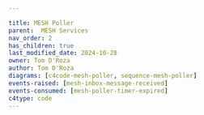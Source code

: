 ```yaml
---

title: MESH Poller
parent:  MESH Services
nav_order: 2
has_children: true
last_modified_date: 2024-10-28
owner: Tom D'Roza
author: Tom D'Roza
diagrams: [c4code-mesh-poller, sequence-mesh-poller]
events-raised: [mesh-inbox-message-received]
events-consumed: [mesh-poller-timer-expired]
c4type: code
---
```

